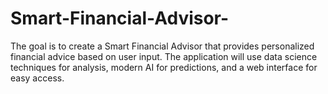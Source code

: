 # Smart-Financial-Advisor-
The goal is to create a Smart Financial Advisor that provides personalized financial advice based on user input. The application will use data science techniques for analysis, modern AI for predictions, and a web interface for easy access.
